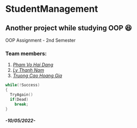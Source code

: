 # StudentManagement
## Another project while studying OOP 😆
OOP Assignment - 2nd Semester
### Team members:
1. [*Pham Vo Hai Dang*](https://www.facebook.com/pvhd.me)
2. [*Ly Thanh Nam*](https://www.facebook.com/profile.php?id=100014062779380)
3. [*Truong Cao Hoang Gia*](https://facebook.com/nhatthien.truonghoang)
```c++
while(!Success)
{
  TryAgain()
  if(Dead)
    break;
}
```
##### **-10/05/2022-**
